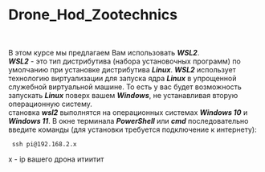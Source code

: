# Drone_Hod_Zootechnics
<br>

В этом курсе мы предлагаем Вам использовать ___WSL2___.<br>
___WSL2___ - это тип дистрибутива (набора установочных программ) по умолчанию при установке дистрибутива ___Linux___. ___WSL2___ использует технологию виртуализации для запуска ядра ___Linux___ в упрощенной служебной виртуальной машине. То есть у вас будет возможность запускать ___Linux___ поверх вашем ___Windows___, не устанавливая вторую операционную систему. <br>
становка ___wsl2___ выполнятся на операционных системах ___Windows 10___ и ___Windows 11___. В окне терминала ___PowerShell___ или ___cmd___ последовательно введите команды (для установки требуется подключение к интернету):<br> 

```
 ssh pi@192.168.2.x
```
x - ip вашего дрона
итиитит

